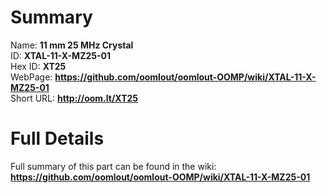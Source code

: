 
Summary
=================
  
Name: __11 mm 25 MHz Crystal__    
ID: __XTAL-11-X-MZ25-01__   
Hex ID: __XT25__   
WebPage: __https://github.com/oomlout/oomlout-OOMP/wiki/XTAL-11-X-MZ25-01__   
Short URL: __http://oom.lt/XT25__   

Full Details
==========================
Full summary of this part can be found in the wiki:   
__https://github.com/oomlout/oomlout-OOMP/wiki/XTAL-11-X-MZ25-01__    

